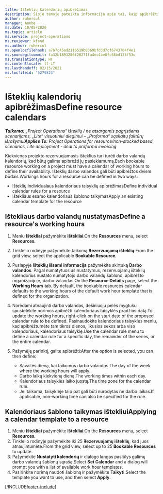 ```yaml
---
title: Išteklių kalendorių apibrėžimas
description: Šioje temoje pateikta informacija apie tai, kaip apibrėžti darbo valandų kalendorius, skirtus „Project Operations“ ištekliams.
author: ruhercul
manager: Annbe
ms.date: 10/05/2020
ms.topic: article
ms.service: project-operations
ms.reviewer: kfend
ms.author: ruhercul
ms.openlocfilehash: a7b7c45ad2116519b0369bfd3d7cf6743704f4e1
ms.sourcegitcommit: fa32b1893286f20271fa4ec4be8fc68bd135f53c
ms.translationtype: HT
ms.contentlocale: lt-LT
ms.lasthandoff: 02/15/2021
ms.locfileid: "5279823"
---
```

# <a name="define-resource-calendars"></a><span data-ttu-id="93da3-103">Išteklių kalendorių apibrėžimas</span><span class="sxs-lookup"><span data-stu-id="93da3-103">Define resource calendars</span></span>

<span data-ttu-id="93da3-104">_**Taikoma:** „Project Operations“ išteklių / ne atsargomis pagrįstiems scenarijams, „Lite“ visuotiniui diegimui – „Proforma“ sąskaitų faktūrų išrašymui_</span><span class="sxs-lookup"><span data-stu-id="93da3-104">_**Applies To:** Project Operations for resource/non-stocked based scenarios, Lite deployment - deal to proforma invoicing_</span></span>

<span data-ttu-id="93da3-105">Kiekvienas projekto rezervuojamasis išteklius turi turėti darbo valandų kalendorių, kad būtų galima apibrėžti jų pasiekiamumą.</span><span class="sxs-lookup"><span data-stu-id="93da3-105">Each bookable resource working on a project must have a calendar of working hours to define their availability.</span></span> <span data-ttu-id="93da3-106">Išteklių darbo valandos gali būti apibrėžtos dviem būdais:</span><span class="sxs-lookup"><span data-stu-id="93da3-106">Workings hours for a resource can be defined in two ways:</span></span> 

   - <span data-ttu-id="93da3-107">Išteklių individualaus kalendoriaus taisyklių apibrėžimas</span><span class="sxs-lookup"><span data-stu-id="93da3-107">Define individual calendar rules for a resource</span></span>
   - <span data-ttu-id="93da3-108">Ištekliaus esamo kalendoriaus šablono taikymas</span><span class="sxs-lookup"><span data-stu-id="93da3-108">Apply an existing calendar template for the resource</span></span>

## <a name="define-a-resources-working-hours"></a><span data-ttu-id="93da3-109">Ištekliaus darbo valandų nustatymas</span><span class="sxs-lookup"><span data-stu-id="93da3-109">Define a resource's working hours</span></span>

1. <span data-ttu-id="93da3-110">Meniu **Ištekliai** pažymėkite **Ištekliai**.</span><span class="sxs-lookup"><span data-stu-id="93da3-110">On the **Resources** menu, select **Resources**.</span></span>
2. <span data-ttu-id="93da3-111">Tinklelio rodinyje pažymėkite taikomą **Rezervuojamą išteklių**.</span><span class="sxs-lookup"><span data-stu-id="93da3-111">From the grid view, select the applicable **Bookable Resource**.</span></span>
3. <span data-ttu-id="93da3-112">Puslapyje **Išteklių išsami informacija** pažymėkite skirtuką **Darbo valandos**. Pagal numatytuosius nustatymus, rezervuojamų išteklių kalendorius nustato numatytojo darbo valandų šablono, apibrėžto organizacijoje, darbo valandas.</span><span class="sxs-lookup"><span data-stu-id="93da3-112">On the **Resource Details** page, select the **Working Hours** tab. By default, the bookable resources calendar defaults to the working hours of the default work hour template that is defined for the organization.</span></span>
4. <span data-ttu-id="93da3-113">Norėdami atnaujinti darbo valandas, dešiniuoju pelės mygtuku spustelėkite norimos apibrėžti kalendoriaus taisyklės pradžios datą.</span><span class="sxs-lookup"><span data-stu-id="93da3-113">To update the working hours, right-click on the start date of the proposed calendar rule to be defined.</span></span> <span data-ttu-id="93da3-114">Pasinaudokite kalendoriaus taisyklės meniu, kad apibrėžtumėte tam tikros dienos, likusios sekos arba viso kalendoriaus, kalendoriaus taisyklę.</span><span class="sxs-lookup"><span data-stu-id="93da3-114">Use the calendar rule menu to define a calendar rule for a specific day, the remainder of the series, or the entire calendar.</span></span>
5. <span data-ttu-id="93da3-115">Pažymėję parinktį, galite apibrėžti:</span><span class="sxs-lookup"><span data-stu-id="93da3-115">After the option is selected, you can then define:</span></span>

    - <span data-ttu-id="93da3-116">Savaitės dieną, kai taikomos darbo valandos.</span><span class="sxs-lookup"><span data-stu-id="93da3-116">The day of the week where the working hours will apply.</span></span>
    - <span data-ttu-id="93da3-117">Darbo laiką kiekvieną dieną.</span><span class="sxs-lookup"><span data-stu-id="93da3-117">The working times within each day.</span></span>
    - <span data-ttu-id="93da3-118">Kalendoriaus taisyklės laiko juostą.</span><span class="sxs-lookup"><span data-stu-id="93da3-118">The time zone for the calendar rule.</span></span>
    - <span data-ttu-id="93da3-119">Jei taikoma, taisyklėje taip pat gali būti nurodytas ne darbo laikas.</span><span class="sxs-lookup"><span data-stu-id="93da3-119">If applicable, non-working time can also be specified for the rule.</span></span>

## <a name="applying-a-calendar-template-to-a-resource"></a><span data-ttu-id="93da3-120">Kalendoriaus šablono taikymas ištekliui</span><span class="sxs-lookup"><span data-stu-id="93da3-120">Applying a calendar template to a resource</span></span>

1. <span data-ttu-id="93da3-121">Meniu **Ištekliai** pažymėkite **Ištekliai**.</span><span class="sxs-lookup"><span data-stu-id="93da3-121">On the **Resources** menu, select **Resources**.</span></span>
2. <span data-ttu-id="93da3-122">Tinklelio rodinyje pažymėkite iki 25 **Rezervuojamų išteklių**, kad juos atnaujintumėte.</span><span class="sxs-lookup"><span data-stu-id="93da3-122">From the grid view, select up to 25 **Bookable Resources** to update.</span></span>
3. <span data-ttu-id="93da3-123">Pažymėkite **Nustatyti kalendorių** ir dialogo langas pasiūlys galimų darbo valandų šablonų sąrašą.</span><span class="sxs-lookup"><span data-stu-id="93da3-123">Select **Set Calendar** and a dialog will prompt you with a list of available work hour templates.</span></span>
4. <span data-ttu-id="93da3-124">Pasirinkite norimą naudoti šabloną ir pažymėkite **Taikyti**.</span><span class="sxs-lookup"><span data-stu-id="93da3-124">Select the template you want to use, and then select **Apply**.</span></span>


[!INCLUDE[footer-include](../includes/footer-banner.md)]